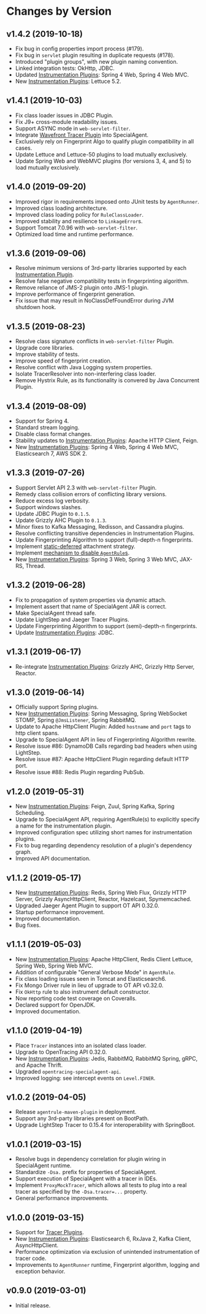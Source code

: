 # Changes by Version

## v1.4.2 (2019-10-18)
* Fix bug in config properties import process (#179).
* Fix bug in `servlet` plugin resulting in duplicate requests (#178).
* Introduced "plugin groups", with new plugin naming convention.
* Linked integration tests: OkHttp, JDBC.
* Updated [Instrumentation Plugins](https://github.com/opentracing-contrib/java-specialagent/#supported-instrumentation-plugins): Spring 4 Web, Spring 4 Web MVC.
* New [Instrumentation Plugins](https://github.com/opentracing-contrib/java-specialagent/#supported-instrumentation-plugins): Lettuce 5.2.

## v1.4.1 (2019-10-03)
* Fix class loader issues in JDBC Plugin.
* Fix J9+ cross-module readability issues.
* Support ASYNC mode in `web-servlet-filter`.
* Integrate [Wavefront Tracer Plugin](https://github.com/wavefrontHQ/wavefront-opentracing-sdk-java) into SpecialAgent.
* Exclusively rely on Fingerprint Algo to qualify plugin compatibility in all cases.
* Update Lettuce and Lettuce-50 plugins to load mutually exclusively.
* Update Spring Web and WebMVC plugins (for versions 3, 4, and 5) to load mutually exclusively.

## v1.4.0 (2019-09-20)
* Improved rigor in requirements imposed onto JUnit tests by `AgentRunner`.
* Improved class loading architecture.
* Improved class loading policy for `RuleClassLoader`.
* Improved stability and resilience to `LinkageError`s.
* Support Tomcat 7.0.96 with `web-servlet-filter`.
* Optimized load time and runtime performance.

## v1.3.6 (2019-09-06)
* Resolve minimum versions of 3rd-party libraries supported by each [Instrumentation Plugin](https://github.com/opentracing-contrib/java-specialagent/#supported-instrumentation-plugins).
* Resolve false negative compatibility tests in fingerprinting algorithm.
* Remove reliance of JMS-2 plugin onto JMS-1 plugin.
* Improve performance of fingerprint generation.
* Fix issue that may result in NoClassDefFoundError during JVM shutdown hook.

## v1.3.5 (2019-08-23)
* Resolve class signature conflicts in `web-servlet-filter` Plugin.
* Upgrade core libraries.
* Improve stability of tests.
* Improve speed of fingerprint creation.
* Resolve conflict with Java Logging system properties.
* Isolate TracerResolver into non-interfering class loader.
* Remove Hystrix Rule, as its functionality is convered by Java Concurrent Plugin.

## v1.3.4 (2019-08-09)
* Support for Spring 4.
* Standard stream logging.
* Disable class format changes.
* Stability updates to [Instrumentation Plugins](https://github.com/opentracing-contrib/java-specialagent/#supported-instrumentation-plugins): Apache HTTP Client, Feign.
* New [Instrumentation Plugins](https://github.com/opentracing-contrib/java-specialagent/#supported-instrumentation-plugins): Spring 4 Web, Spring 4 Web MVC, Elasticsearch 7, AWS SDK 2.

## v1.3.3 (2019-07-26)
* Support Servlet API 2.3 with `web-servlet-filter` Plugin.
* Remedy class collision errors of conflicting library versions.
* Reduce excess log verbosity.
* Support windows slashes.
* Update JDBC Plugin to `0.1.5`.
* Update Grizzly AHC Plugin to `0.1.3`.
* Minor fixes to Kafka Messaging, Redisson, and Cassandra plugins.
* Resolve conflicting transitive dependencies in Instrumentation Plugins.
* Update Fingerprinting Algorithm to support (full)-depth-n fingerprints.
* Implement [static-deferred](https://github.com/opentracing-contrib/java-specialagent/#223-static-deferred-attach) attachment strategy.
* Implement [mechanism to disable `AgentRule`s](https://github.com/opentracing-contrib/java-specialagent#343-disabling-agentrules-of-an-instrumentation-plugin).
* New [Instrumentation Plugins](https://github.com/opentracing-contrib/java-specialagent/#supported-instrumentation-plugins): Spring 3 Web, Spring 3 Web MVC, JAX-RS, Thread.

## v1.3.2 (2019-06-28)
* Fix to propagation of system properties via dynamic attach.
* Implement assert that name of SpecialAgent JAR is correct.
* Make SpecialAgent thread safe.
* Update LightStep and Jaeger Tracer Plugins.
* Update Fingerprinting Algorithm to support (semi)-depth-n fingerprints.
* Update [Instrumentation Plugins](https://github.com/opentracing-contrib/java-specialagent/#supported-instrumentation-plugins): JDBC.

## v1.3.1 (2019-06-17)
* Re-integrate [Instrumentation Plugins](https://github.com/opentracing-contrib/java-specialagent/#supported-instrumentation-plugins): Grizzly AHC, Grizzly Http Server, Reactor.

## v1.3.0 (2019-06-14)
* Officially support Spring plugins.
* New [Instrumentation Plugins](https://github.com/opentracing-contrib/java-specialagent/#supported-instrumentation-plugins): Spring Messaging, Spring WebSocket STOMP, Spring `@JmsListener`, Spring RabbitMQ.
* Update to Apache HttpClient Plugin: Added `hostname` and `port` tags to http client spans.
* Upgrade to SpecialAgent API in lieu of Fingerprinting Algorithm rewrite.
* Resolve issue #86: DynamoDB Calls regarding bad headers when using LightStep.
* Resolve issue #87: Apache HttpClient Plugin regarding default HTTP port.
* Resolve issue #88: Redis Plugin regarding PubSub.

## v1.2.0 (2019-05-31)
* New [Instrumentation Plugins](https://github.com/opentracing-contrib/java-specialagent/#supported-instrumentation-plugins): Feign, Zuul, Spring Kafka, Spring Scheduling.
* Upgrade to SpecialAgent API, requiring AgentRule(s) to explicitly specify a name for the instrumentation plugin.
* Improved configuration spec utilizing short names for instrumentation plugins.
* Fix to bug regarding dependency resolution of a plugin's dependency graph.
* Improved API documentation.

## v1.1.2 (2019-05-17)
* New [Instrumentation Plugins](https://github.com/opentracing-contrib/java-specialagent/#supported-instrumentation-plugins): Redis, Spring Web Flux, Grizzly HTTP Server, Grizzly AsyncHttpClient, Reactor, Hazelcast, Spymemcached.
* Upgraded Jaeger Agent Plugin to support OT API 0.32.0.
* Startup performance improvement.
* Improved documentation.
* Bug fixes.

## v1.1.1 (2019-05-03)
* New [Instrumentation Plugins](https://github.com/opentracing-contrib/java-specialagent/#supported-instrumentation-plugins): Apache HttpClient, Redis Client Lettuce, Spring Web, Spring Web MVC.
* Addition of configurable "General Verbose Mode" in `AgentRule`.
* Fix class loading issues seen in Tomcat and Elasticsearch6.
* Fix Mongo Driver rule in lieu of upgrade to OT API v0.32.0.
* Fix `OkHttp` rule to also instrument default constructor.
* Now reporting code test coverage on Coveralls.
* Declared support for OpenJDK.
* Improved documentation.

## v1.1.0 (2019-04-19)
* Place `Tracer` instances into an isolated class loader.
* Upgrade to OpenTracing API 0.32.0.
* New [Instrumentation Plugins](https://github.com/opentracing-contrib/java-specialagent/#supported-instrumentation-plugins): Jedis, RabbitMQ, RabbitMQ Spring, gRPC, and Apache Thrift.
* Upgraded `opentracing-specialagent-api`.
* Improved logging: see intercept events on `Level.FINER`.

## v1.0.2 (2019-04-05)
* Release `agentrule-maven-plugin` in deployment.
* Support any 3rd-party libraries present on BootPath.
* Upgrade LightStep Tracer to 0.15.4 for interoperability with SpringBoot.

## v1.0.1 (2019-03-15)
* Resolve bugs in dependency correlation for plugin wiring in SpecialAgent runtime.
* Standardize `-Dsa.` prefix for properties of SpecialAgent.
* Support execution of SpecialAgent with a tracer in IDEs.
* Implement `ProxyMockTracer`, which allows all tests to plug into a real tracer as specified by the `-Dsa.tracer=...` property.
* General performance improvements.

## v1.0.0 (2019-03-15)
* Support for [Tracer Plugins](https://github.com/opentracing-contrib/java-specialagent/#selecting-the-tracer-plugin).
* New [Instrumentation Plugins](https://github.com/opentracing-contrib/java-specialagent/#supported-instrumentation-plugins): Elasticsearch 6, RxJava 2, Kafka Client, AsyncHttpClient.
* Performance optimization via exclusion of unintended instrumentation of tracer code.
* Improvements to `AgentRunner` runtime, Fingerprint algorithm, logging and exception behavior.

## v0.9.0 (2019-03-01)
* Initial release.